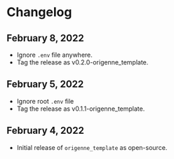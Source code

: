 # Changelog

## February 8, 2022
- Ignore `.env` file anywhere.
- Tag the release as v0.2.0-origenne_template.

## February 5, 2022
- Ignore root `.env` file
- Tag the release as v0.1.1-origenne_template.

## February 4, 2022
- Initial release of `origenne_template` as open-source.
